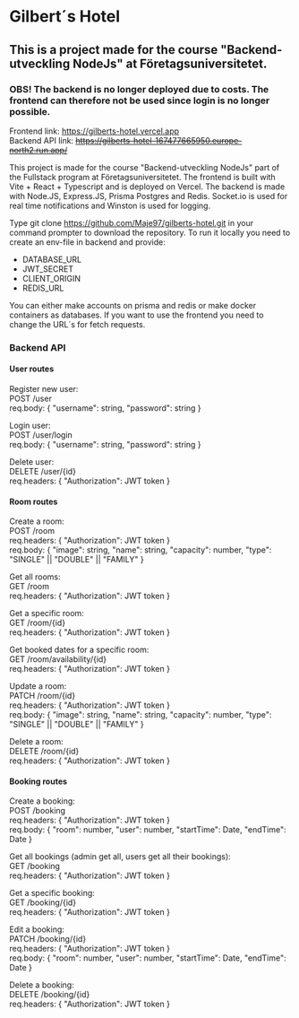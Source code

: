 # Gilbert´s Hotel  
## This is a project made for the course "Backend-utveckling NodeJs" at Företagsuniversitetet.
### OBS! The backend is no longer deployed due to costs. The frontend can therefore not be used since login is no longer possible.

Frontend link: https://gilberts-hotel.vercel.app  
Backend API link: ~~https://gilberts-hotel-167477665950.europe-north2.run.app/~~

This project is made for the course "Backend-utveckling NodeJs" part of the Fullstack program at Företagsuniversitetet. The frontend is built with Vite + React + Typescript and is deployed on Vercel. The backend is made with Node.JS, Express.JS, Prisma Postgres and Redis. Socket.io is used for real time notifications and Winston is used for logging.

Type git clone https://github.com/Maje97/gilberts-hotel.git in your command prompter to download the repository. To run it locally you need to create an env-file in backend and provide:
- DATABASE_URL
- JWT_SECRET
- CLIENT_ORIGIN
- REDIS_URL  

You can either make accounts on prisma and redis or make docker containers as databases. If you want to use the frontend you need to change the URL´s for fetch requests.  

### Backend API
#### User routes  
Register new user:  
POST /user  
req.body: { "username": string, "password": string }  

Login user:  
POST /user/login  
req.body: { "username": string, "password": string }  

Delete user:   
DELETE /user/{id}  
req.headers: { "Authorization": JWT token }   

#### Room routes  
Create a room:  
POST /room  
req.headers: { "Authorization": JWT token }  
req.body: { "image": string, "name": string, "capacity": number, "type": "SINGLE" || "DOUBLE" || "FAMILY" }  

Get all rooms:  
GET /room  
req.headers: { "Authorization": JWT token }  

Get a specific room:  
GET /room/{id}  
req.headers: { "Authorization": JWT token }  

Get booked dates for a specific room:  
GET /room/availability/{id}  
req.headers: { "Authorization": JWT token }  

Update a room:  
PATCH /room/{id}  
req.headers: { "Authorization": JWT token }  
req.body: { "image": string, "name": string, "capacity": number, "type": "SINGLE" || "DOUBLE" || "FAMILY" }  

Delete a room:  
DELETE /room/{id}  
req.headers: { "Authorization": JWT token }  

#### Booking routes  
Create a booking:  
POST /booking  
req.headers: { "Authorization": JWT token }  
req.body: { "room": number, "user": number, "startTime": Date, "endTime": Date }  

Get all bookings (admin get all, users get all their bookings):  
GET /booking  
req.headers: { "Authorization": JWT token }  

Get a specific booking:  
GET /booking/{id}  
req.headers: { "Authorization": JWT token }  

Edit a booking:  
PATCH /booking/{id}  
req.headers: { "Authorization": JWT token }  
req.body: { "room": number, "user": number, "startTime": Date, "endTime": Date }  

Delete a booking:  
DELETE /booking/{id}  
req.headers: { "Authorization": JWT token }  

